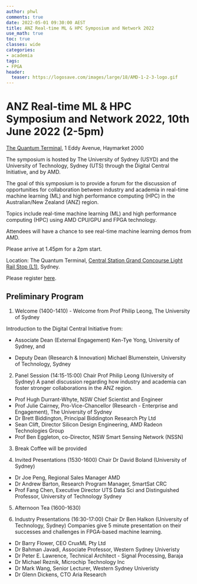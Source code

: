 ```yaml
---
author: phwl
comments: true
date: 2022-05-01 09:30:00 AEST
title: ANZ Real-time ML & HPC Symposium and Network 2022
use_math: true
toc: true
classes: wide
categories:
- academia
tags:
- FPGA
header:
  teaser: https://logosave.com/images/large/18/AMD-1-2-3-logo.gif
---
```


# ANZ Real-time ML & HPC Symposium and Network 2022, 10th June 2022 (2-5pm)
[The Quantum Terminal](https://thequantumterminal.com/#thelocation), 1 Eddy Avenue, Haymarket 2000 

The symposium is hosted by The University of Sydney (USYD) and the University of Technology, Sydney (UTS) through the Digital Central Initiative, and by AMD.

The goal of this symposium is to provide a forum for the discussion of opportunities for collaboration between industry and academia in real-time machine learning (ML) and high performance computing (HPC) in the Australian/New Zealand (ANZ) region.

Topics include real-time machine learning (ML) and high performance computing (HPC) using AMD CPU/GPU and FPGA technology.

Attendees will have a chance to see real-time machine learning demos from AMD.

Please arrive at 1.45pm for a 2pm start.

Location: The Quantum Terminal, [Central Station Grand Concourse Light Rail Stop (L1)](https://nswtrains.fandom.com/wiki/Central_Grand_Concourse_Light_Rail_station), Sydney.

Please register [here](https://www.eventbrite.com.au/e/anz-real-time-ml-hpc-symposium-and-network-2022-registration-339741605287).

## Preliminary Program
1. Welcome (1400-1410) - Welcome from Prof Philip Leong, The University of Sydney

Introduction to the Digital Central Initiative from:

- Associate Dean (External Engagement) Ken-Tye Yong, University of Sydney, and

- Deputy Dean (Research & Innovation) Michael Blumenstein, University of Technology, Sydney

2. Panel Session (14:15-15:00) Chair Prof Philip Leong (University of Sydney)
A panel discussion regarding how industry and academia can 
foster stronger collaborations in the ANZ region.
* Prof Hugh Durrant-Whyte, NSW Chief Scientist and Engineer
* Prof Julie Cairney, Pro-Vice-Chancellor (Research - Enterprise and Engagement), The University of Sydney
* Dr Brett Biddington, Principal Biddington Research Pty Ltd
* Sean Clift, Director Silicon Design Engineering, AMD Radeon Technologies Group
* Prof Ben Eggleton, co-Director, NSW Smart Sensing Network (NSSN)

3. Break 
Coffee will be provided

4. Invited Presentations (1530-1600) Chair Dr David Boland (University of Sydney)
* Dr Joe Peng, Regional Sales Manager AMD
* Dr Andrew Barton, Research Program Manager, SmartSat CRC
* Prof Fang Chen, Executive Director UTS Data Sci and Distinguished Professor, University of Technology Sydney

5. Afternoon Tea (1600-1630)

6. Industry Presentations (16:30-17:00) Chair Dr Ben Halkon (University of Technology, Sydney)
Companies give 5 minute presentation on their successes and challenges in FPGA-based machine learning.
* Dr Barry Flower, CEO CruxML Pty Ltd
* Dr Bahman Javadi, Associate Professor, Western Sydney Univeristy
* Dr Peter E. Lawrence, Technical Architect - Signal Processing, Baraja
* Dr Michael Reznik, Microchip Technology Inc
* Dr Mark Wang, Senior Lecturer, Western Sydney Univeristy
* Dr Glenn Dickens, CTO Aria Research
